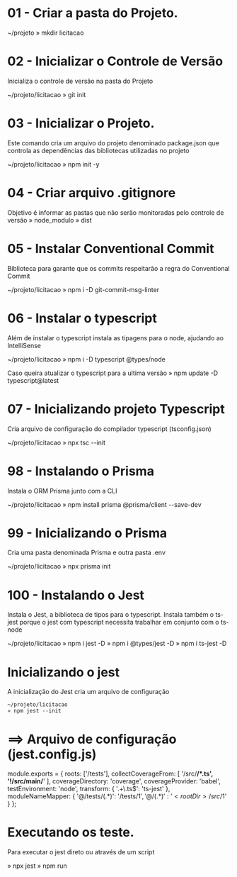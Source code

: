 # 01 - Criar a pasta do Projeto.

  ~/projeto
  » mkdir licitacao

# 02 - Inicializar o Controle de Versão
  Inicializa o controle de versão na pasta do Projeto

  ~/projeto/licitacao
  » git init

# 03 - Inicializar o Projeto.
  Este comando cria um arquivo do projeto denominado package.json que
  controla as dependências das bibliotecas utilizadas no projeto

  ~/projeto/licitacao
  » npm init -y

# 04 - Criar arquivo .gitignore
  Objetivo é informar as pastas que não serão monitoradas pelo controle de versão
  » node_modulo
  » dist

# 05 - Instalar Conventional Commit
  Biblioteca para garante que os commits respeitarão a regra do Conventional Commit

  ~/projeto/licitacao
  » npm i -D git-commit-msg-linter

# 06 - Instalar o typescript
  Além de instalar o typescript instala as tipagens para o node, ajudando ao IntelliSense

  ~/projeto/licitacao
  » npm i -D typescript @types/node

  Caso queira atualizar o typescript para a ultima versão
  » npm update -D typescript@latest

# 07 - Inicializando projeto Typescript
  Cria arquivo de configuração do compilador typescript (tsconfig.json)

  ~/projeto/licitacao
  » npx tsc --init

# 98 - Instalando o Prisma
  Instala o ORM Prisma junto com a CLI

  ~/projeto/licitacao
  » npm install prisma @prisma/client --save-dev

# 99 - Inicializando o Prisma
  Cria uma pasta denominada Prisma e outra pasta .env

  ~/projeto/licitacao
  » npx prisma init

# 100 - Instalando o Jest
  Instala o Jest, a biblioteca de tipos para o typescript. Instala também
  o ts-jest porque o jest com typescript necessita trabalhar em conjunto com o ts-node

  ~/projeto/licitacao
  » npm i jest -D
  » npm i @types/jest -D
  » npm i ts-jest -D

  # Inicializando o jest
  A inicialização do Jest cria um arquivo de configuração

    ~/projeto/licitacao
    » npm jest --init

# ==> Arquivo de configuração (jest.config.js)
module.exports = {
  roots: ['<rootDir>/tests'],
  collectCoverageFrom: [
    '<rootDir>/src/**/*.ts',
    '!<rootDir>/src/main/**'
  ],
  coverageDirectory: 'coverage',
  coverageProvider: 'babel',
  testEnvironment: 'node',
  transform: {
    '.+\\.ts$': 'ts-jest'
  },
  moduleNameMapper: {
    '@/tests/(.*)': '<rootDir>/tests/$1',
    '@/(.*)': '<rootDir>/src/$1'
  }
};

# Executando os teste.
Para executar o jest direto ou através de um script

» npx jest
» npm run <script>

# Snippet para Jest.
Abaixo temos um snippet para evitarmos digitar código repetido toda vez
que formos elaborar um teste. O texto do prefixo é que "busca" o snippet

{
  "Jest Test": {
    "prefix": ["test"],
      "body": [
        "describe('$1', () => {",
        "  test('$2', () => {",
        "$3",
        "  });",
        "});",
        ""
      ],
    "description": "A describe block for Jest"
  }
}


-----------------------------------------------------------------------------
--- linter
-----------------------------------------------------------------------------
# 110 - Instalando o eslint
  ~/projeto/licitacao
  » npm i --save-dev @typescript-eslint/parser @typescript-eslint/eslint-plugin eslint eslint-plugin-node

  # Inicializando o eslint
  ~/projeto/licitacao
  » npm init @eslint/config

  # Inicializando o Husky
    Permite utilizarmos os husk do git para garantir que não iremos commitar código fora das
    diretrizes parametrizadas do lint

    ~/projeto/licitacao
    » npm install husky -D
    » npm install -D lint-staged

    Cria arquivo de pre-commit com o comando que está entre aspas

    ~/projeto/licitacao
    » npx husky install
    » npx husky add .husky/pre-commit "npx lint-staged"

# ==> Arquivo de configuração (.eslintrc.json)
{
    "env": {
        "node": true,
        "es2021": true
    },
    "extends": "standard-with-typescript",
    "overrides": [
    ],
    "parserOptions": {
        "ecmaVersion": "latest",
        "sourceType": "module",
        "project": ["./tsconfig.json"]
    },
    "rules": {
        "@typescript-eslint/semi": "off",
        "semi": [2, "always"],
        "@typescript-eslint/strict-boolean-expressions": "off",
        "@typescript-eslint/consistent-type-definitions": "off",
        "@typescript-eslint/comma-spacing": "off",
        "@typescript-eslint/return-await": "off",
        "@typescript-eslint/restrict-template-expressions": "off",
        "@typescript-eslint/no-misused-promises": "off",
        "@typescript-eslint/no-namespace": "off",
        "@typescript-eslint/ban-types": "off",
        "prefer-const": "off",
        //"@typescript-eslint/prefer-as-const": "error",
        //"@typescript-eslint/prefer-as-const": "off",
        // "@typescript-eslint/prefer-as-const": "warn",
        "import/export": "off"
    }
}

-----------------------------------------------------------------------------
---  Arquivo de configuração do typescript - tsconfig.json
-----------------------------------------------------------------------------
{
  "compilerOptions": {
    /* Visit https://aka.ms/tsconfig.json to read more about this file */

    /* Basic Options */
    "incremental": true,                      /* Enable incremental compilation */
    "target": "es2021",                       /* Specify ECMAScript target version: 'ES3' (default), 'ES5', 'ES2015', 'ES2016', 'ES2017', 'ES2018', 'ES2019', 'ES2020', or 'ESNEXT'. */
    "module": "commonjs",                     /* Specify module code generation: 'none', 'commonjs', 'amd', 'system', 'umd', 'es2015', 'es2020', or 'ESNext'. */
    "allowJs": true,                          /* Allow javascript files to be compiled. */
    "sourceMap": true,                        /* Generates corresponding '.map' file. */
    "outDir": "./dist",                       /* Redirect output structure to the directory. */
    "rootDirs": ["src", "tests"],
    "baseUrl": "src",
    "removeComments": true,                   /* Do not emit comments to output. */

    /* Strict Type-Checking Options */
    "strict": true,                           /* Enable all strict type-checking options. */
    "strictPropertyInitialization": false,    /* Enable strict checking of property initialization in classes. */

    /* Module Resolution Options */
    "moduleResolution": "node",               /* Specify module resolution strategy: 'node' (Node.js) or 'classic' (TypeScript pre-1.6). */
    "esModuleInterop": true,                  /* Enables emit interoperability between CommonJS and ES Modules via creation of namespace objects for all imports. Implies 'allowSyntheticDefaultImports'. */

    /* Experimental Options */
    "experimentalDecorators": true,           /* Enables experimental support for ES7 decorators. */
    "emitDecoratorMetadata": true,            /* Enables experimental support for emitting type metadata for decorators. */

    /* Advanced Options */
    "skipLibCheck": true,                     /* Skip type checking of declaration files. */
    "forceConsistentCasingInFileNames": true  /* Disallow inconsistently-cased references to the same file. */
  },
  "include": [
    "src",
    "tests"
  ],                                          /* Informa ao compilador tsc para compilar todos os arquivos da pasta */
  "exclude": [
    "dist/**/*"
  ]
}


https://www.youtube.com/watch?v=RO3l_xy7GeM
